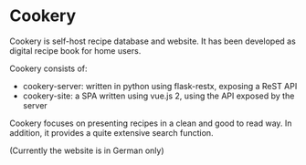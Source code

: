 # Cookery

Cookery is self-host recipe database and website. It has been developed as digital recipe book for home users.

Cookery consists of:
* cookery-server: written in python using flask-restx, exposing a ReST API
* cookery-site: a SPA written using vue.js 2, using the API exposed by the server

Cookery focuses on presenting recipes in a clean and good to read way.
In addition, it provides a quite extensive search function.

(Currently the website is in German only)

